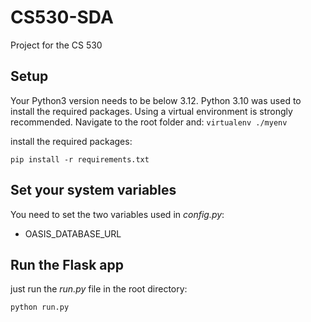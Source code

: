# CS530-SDA
Project for the CS 530


## Setup
Your Python3 version needs to be below 3.12. Python 3.10 was used to install the required packages. Using a virtual environment is strongly recommended. Navigate to the root folder and:
`virtualenv ./myenv`

install the required packages:

`pip install -r requirements.txt`

## Set your system variables
You need to set the two variables used in *config.py*:
- OASIS_DATABASE_URL

## Run the Flask app
just run the *run.py* file in the root directory:

`python run.py`
